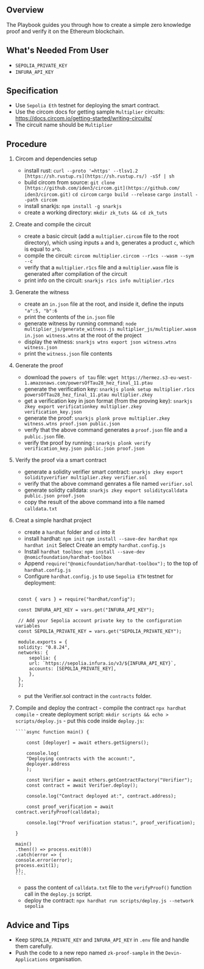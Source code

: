 ## Overview

The Playbook guides you through how to create a simple zero knowledge proof and verify it on the Ethereum blockchain.

## What's Needed From User

- `SEPOLIA_PRIVATE_KEY`
- `INFURA_API_KEY`

## Specification

- Use `Sepolia Eth` testnet for deploying the smart contract.
- Use the circom docs for getting sample `Multiplier` circuits: https://docs.circom.io/getting-started/writing-circuits/
- The circuit name should be `Multiplier`

## Procedure

1.  Circom and dependencies setup

    - install rust: `curl --proto '=https' --tlsv1.2 [https://sh.rustup.rs](https://sh.rustup.rs/) -sSf | sh`
    - build circom from source:
      `git clone [https://github.com/iden3/circom.git](https://github.com/   iden3/circom.git)`
      `cd circom`
      `cargo build --release`
      `cargo install --path circom`
    - install snarkjs: `npm install -g snarkjs`
    - create a working directory: `mkdir zk_tuts && cd zk_tuts`

2.  Create and compile the circuit

    - create a basic circuit (add a `multiplier.circom` file to the root directory), which using inputs `a` and `b`, generates a product `c`, which is equal to `a*b`.
    - compile the circuit: `circom multiplier.circom --r1cs --wasm --sym --c`
    - verify that a `multiplier.r1cs` file and a `multiplier.wasm` file is generated after compilation of the circuit
    - print info on the circuit: `snarkjs r1cs info multiplier.r1cs`

3.  Generate the witness

    - create an `in.json` file at the root, and inside it, define the inputs `"a":5, "b":6`
    - print the contents of the `in.json` file
    - generate witness by running command: `node multiplier_js/generate_witness.js multiplier_js/multiplier.wasm in.json witness.wtns` at the root of the project
    - display the witness: `snarkjs wtns export json witness.wtns witness.json`
    - print the `witness.json` file contents

4.  Generate the proof

    - download the `powers of tau` file: `wget https://hermez.s3-eu-west-1.amazonaws.com/powersOfTau28_hez_final_11.ptau`
    - generate the verification key: `snarkjs plonk setup multiplier.r1cs powersOfTau28_hez_final_11.ptau multiplier.zkey`
    - get a verification key in json format (from the proving key): `snarkjs zkey export verificationkey multiplier.zkey verification_key.json`
    - generate the proof: `snarkjs plonk prove multiplier.zkey witness.wtns proof.json public.json`
    - verify that the above command generates a `proof.json` file and a `public.json` file.
    - verify the proof by running : `snarkjs plonk verify verification_key.json public.json proof.json`

5.  Verify the proof via a smart contract

    - generate a solidity verifier smart contract: `snarkjs zkey export solidityverifier multiplier.zkey verifier.sol`
    - verify that the above command genrates a file named `verifier.sol`
    - generate solidty calldata: `snarkjs zkey export soliditycalldata public.json proof.json`
    - copy the result of the above command into a file named `calldata.txt`

6.  Creat a simple hardhat project

    - create a `hardhat` folder and `cd` into it
    - install hardhat:
      `npm init`
      `npm install --save-dev hardhat`
      `npx hardhat init`
      Select Create an empty `hardhat.config.js`
    - Install `hardhat toolbox`: `npm install --save-dev @nomicfoundation/hardhat-toolbox`
    - Append `require("@nomicfoundation/hardhat-toolbox");` to the top of `hardhat.config.js`
    - Configure `hardhat.config.js` to use `Sepolia ETH` testnet for deployment:

    ```require("@nomicfoundation/hardhat-toolbox");

     const { vars } = require("hardhat/config");

     const INFURA_API_KEY = vars.get("INFURA_API_KEY");

     // Add your Sepolia account private key to the configuration variables
     const SEPOLIA_PRIVATE_KEY = vars.get("SEPOLIA_PRIVATE_KEY");

     module.exports = {
     solidity: "0.8.24",
     networks: {
         sepolia: {
         url: `https://sepolia.infura.io/v3/${INFURA_API_KEY}`,
         accounts: [SEPOLIA_PRIVATE_KEY],
         },
     },
     };
    ```

    - put the Verifier.sol contract in the `contracts` folder.

7.  Compile and deploy the contract - compile the contract `npx hardhat compile` - create deployment script:
    `mkdir scripts && echo > scripts/deploy.js` - put this code inside `deploy.js`:

        ````async function main() {

            const [deployer] = await ethers.getSigners();

            console.log(
            "Deploying contracts with the account:",
            deployer.address
            );

            const Verifier = await ethers.getContractFactory("Verifier");
            const contract = await Verifier.deploy();

            console.log("Contract deployed at:", contract.address);

            const proof_verification = await contract.verifyProof(calldata);

            console.log("Proof verification status:", proof_verification);

        }

        main()
        .then(() => process.exit(0))
        .catch(error => {
        console.error(error);
        process.exit(1);
        });
        ````

    - pass the content of `calldata.txt` file to the `verifyProof()` function call in the `deploy.js` script.
    - deploy the contract: `npx hardhat run scripts/deploy.js --network sepolia`

## Advice and Tips

- Keep `SEPOLIA_PRIVATE_KEY` and `INFURA_API_KEY` in `.env` file and handle them carefully.
- Push the code to a new repo named `zk-proof-sample` in the `Devin-Applications` organisation.
